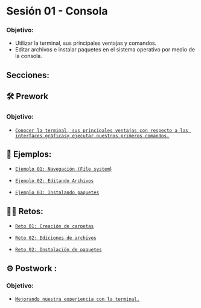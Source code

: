 # Sesión 01 - Consola

### Objetivo:

- Utilizar la terminal, sus principales ventajas y comandos.  
- Editar archivos e instalar paquetes en el sistema operativo por medio de la consola.

## Secciones:

## :hammer_and_wrench: Prework 

### Objetivo:

- [`Conocer la terminal, sus principales ventajas con respecto a las interfaces gráficasy ejecutar nuestros primeros comandos.`](Prework/)

## :page_facing_up: Ejemplos:


- [`Ejemplo 01: Navegación (File system`)](Ejemplo-01/)

- [`Ejemplo 02: Editando Archivos`](Ejemplo-02/)

- [`Ejemplo 03: Instalando paquetes`](Ejemplo-03/)

## :man_technologist: Retos:

- [`Reto 01: Creación de carpetas`](Reto-01/)

- [`Reto 02: Ediciones de archivos`](Reto-02/)

- [`Reto 02: Instalación de paquetes`](Reto-02/)

## :gear: Postwork :

### Objetivo:

- [`Mejorando nuestra experiencia con la terminal.`](Postwork/)
